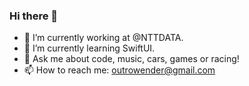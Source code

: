 ### Hi there 👋

- 🔭 I’m currently working at @NTTDATA.
- 🌱 I’m currently learning SwiftUI.
- 💬 Ask me about code, music, cars, games or racing!
- 📫 How to reach me: outrowender@gmail.com
